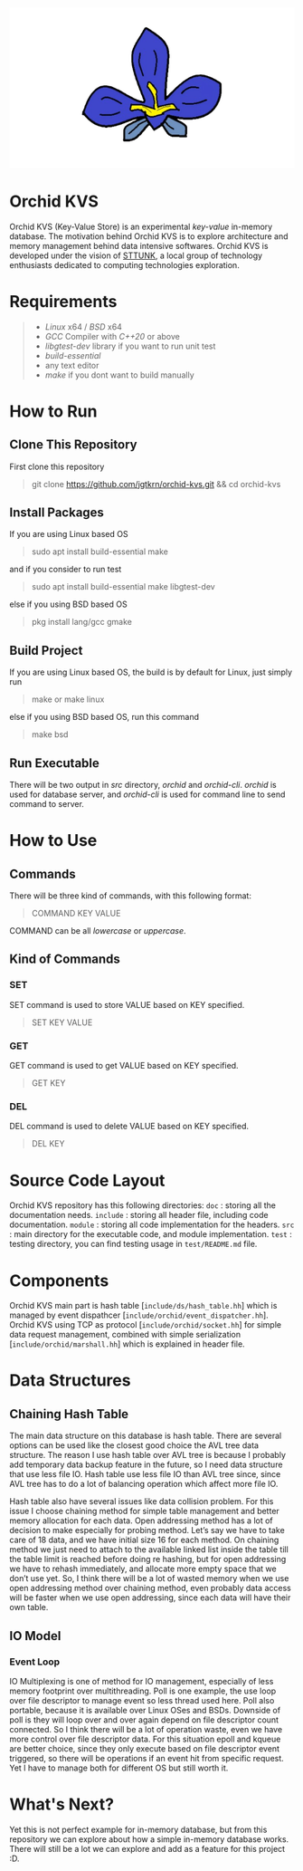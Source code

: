 ![orchid-kvs-logo](./doc/images/orchid-kvs-logo-nbg.png)

# Orchid KVS

Orchid KVS (Key-Value Store) is an experimental *key-value* in-memory database. The motivation behind Orchid KVS is to explore architecture and memory management behind data intensive softwares. Orchid KVS is developed under the vision of [STTUNK](https://www.linkedin.com/company/sttunk), a local group of technology enthusiasts dedicated to computing technologies exploration.

# Requirements

> - *Linux* x64 / *BSD* x64
> - *GCC* Compiler with *C++20* or above
> - *libgtest-dev* library if you want to run unit test
> - *build-essential*
> - any text editor
> - *make* if you dont want to build manually

# How to Run

## Clone This Repository

First clone this repository
> git clone https://github.com/jgtkrn/orchid-kvs.git && cd orchid-kvs

## Install Packages
If you are using Linux based OS
> sudo apt install build-essential make

and if you consider to run test
> sudo apt install build-essential make libgtest-dev

else if you using BSD based OS
> pkg install lang/gcc gmake

## Build Project
If you are using Linux based OS, the build is by default for Linux, just simply run
> make
or 
> make linux

else if you using BSD based OS, run this command
> make bsd

## Run Executable

There will be two output in *src* directory, *orchid* and *orchid-cli*.
*orchid* is used for database server, and *orchid-cli* is used for
command line to send command to server.

# How to Use

## Commands

There will be three kind of commands, with this following format:
> COMMAND KEY VALUE

COMMAND can be all *lowercase* or *uppercase*.

## Kind of Commands
### SET
SET command is used to store VALUE based on KEY specified.
> SET KEY VALUE

### GET
GET command is used to get VALUE based on KEY specified.
> GET KEY

### DEL
DEL command is used to delete VALUE based on KEY specified.
> DEL KEY

# Source Code Layout

Orchid KVS repository has this following directories:
`doc`       : storing all the documentation needs.
`include`   : storing all header file, including code documentation.
`module`    : storing all code implementation for the headers.
`src`       : main directory for the executable code, and module implementation.
`test`      : testing directory, you can find testing usage in `test/README.md` file.

# Components

Orchid KVS main part is hash table [`include/ds/hash_table.hh`] which is managed by event dispathcer [`include/orchid/event_dispatcher.hh`]. Orchid KVS using TCP as protocol [`include/orchid/socket.hh`] for simple data request management, combined with simple serialization [`include/orchid/marshall.hh`] which is explained in header file.

# Data Structures

## Chaining Hash Table

The main data structure on this database is hash table. There are several options can be used like the closest good choice the AVL tree data structure. The reason I use hash table over AVL tree is because I probably add temporary data backup feature in the future, so I need data structure that use less file IO. Hash table use less file IO than AVL tree since, since AVL tree has to do a lot of balancing operation which affect more file IO.

Hash table also have several issues like data collision problem. For this issue I choose chaining method for simple table management and better memory allocation for each data. Open addressing method has a lot of decision to make especially for probing method. Let’s say we have to take care of 18 data, and we have initial size 16 for each method. On chaining method we just need to attach to the available linked list inside the table till the table limit is reached before doing re hashing, but for open addressing we have to rehash immediately, and allocate more empty space that we don’t use yet. So, I think there will be a lot of wasted memory when we use open addressing method over chaining method, even probably data access will be faster when we use open addressing, since each data will have their own table.

## IO Model

### Event Loop

IO Multiplexing is one of method for IO management, especially of less memory footprint over multithreading. Poll is one example, the use loop over file descriptor to manage event so less thread used here. Poll also portable, because it is available over Linux OSes and BSDs. Downside of poll is they will loop over and over again depend on file descriptor count connected. So I think there will be a lot of operation waste, even we have more control over file descriptor data. For this situation epoll and kqueue are better choice, since they only execute based on file descriptor event triggered, so there will be operations if an event hit from specific request. Yet I have to manage both for different OS but still worth it.

# What's Next?

Yet this is not perfect example for in-memory database, but from this repository we can explore about how a simple in-memory database works. There will still be a lot we can explore and add as a feature for this project :D.